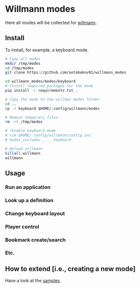 # Willmann modes

Here all modes will be collected for [willmann](https://github.com/aotabekov91/willmann).

## Install

To install, for example, a keyboard mode.

```bash
# Copy all modes
mkdir /tmp/modes
cd /tmp/modes
git clone https://github.com/aotabekov91/willmann_modes

cd willmann_modes/modes/keyboard
# Install required packages for the mode
pip install -r requirements.txt .

# Copy the mode to the willman modes folder
cd .. 
cp -r keyboard $HOME/.config/willmann/modes

# Remove temporary files
rm -rf /tmp/modes

# !Enable keyboard mode
# vim $HOME/.config/willmann/config.ini
# modes_include= ..., keyboard

# Reload willmann
killall willmann
willmann
```

## Usage

### Run an application

### Look up a definition 

### Change keyboard layout

### Player control

### Bookmark create/search

### Etc.

## How to extend [i.e., creating a new mode]

Have a look at the [samples](https://github.com/aotabekov91/willmann/samples).

